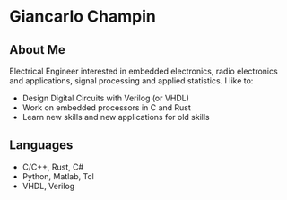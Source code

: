 # Giancarlo Champin

## About Me
Electrical Engineer interested in embedded electronics, radio electronics and applications, signal processing and applied statistics. I like to:

- Design Digital Circuits with Verilog (or VHDL) 
- Work on embedded processors in C and Rust
- Learn new skills and new applications for old skills

## Languages
- C/C++, Rust, C#
- Python, Matlab, Tcl
- VHDL, Verilog 

<!---
gchamp1n/gchamp1n is a ✨ special ✨ repository because its `README.md` (this file) appears on your GitHub profile.
You can click the Preview link to take a look at your changes.
--->

